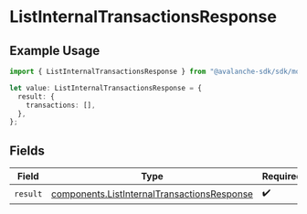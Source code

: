 # ListInternalTransactionsResponse

## Example Usage

```typescript
import { ListInternalTransactionsResponse } from "@avalanche-sdk/sdk/models/operations";

let value: ListInternalTransactionsResponse = {
  result: {
    transactions: [],
  },
};
```

## Fields

| Field                                                                                                      | Type                                                                                                       | Required                                                                                                   | Description                                                                                                |
| ---------------------------------------------------------------------------------------------------------- | ---------------------------------------------------------------------------------------------------------- | ---------------------------------------------------------------------------------------------------------- | ---------------------------------------------------------------------------------------------------------- |
| `result`                                                                                                   | [components.ListInternalTransactionsResponse](../../models/components/listinternaltransactionsresponse.md) | :heavy_check_mark:                                                                                         | N/A                                                                                                        |